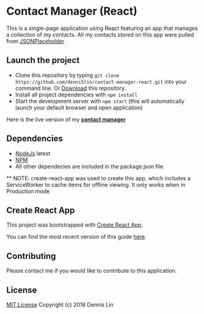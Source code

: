 # Contact Manager (React)

This is a single-page application using React featuring an app that manages a collection of my contacts. All my contacts stored on this app were pulled from [JSONPlaceholder](https://jsonplaceholder.typicode.com/)

## Launch the project

- Clone this repository by typing `git clone https://github.com/denni5lin/contact-manager-react.git` into your command line. Or [Download](https://github.com/denni5lin/contact-manager-react/archive/master.zip) this repository.
- Install all project dependencies with `npm install`
- Start the development server with `npm start` (this will automatically launch your default browser and open application)

Here is the live version of my **[contact manager](https://denni5lin.github.io/contact-manager-react/)**

## Dependencies

- [NodeJs](https://nodejs.org/en/) latest
- [NPM](https://www.npmjs.com/)
- All other dependecies are included in the package.json file

\*\* NOTE: create-react-app was used to create this app, which includes a ServiceWorker to cache items for offline viewing. It only works when in Production mode

## Create React App

This project was bootstrapped with [Create React App](https://github.com/facebook/create-react-app).

You can find the most recent version of this guide [here](https://github.com/facebook/create-react-app/blob/master/packages/react-scripts/template/README.md).

## Contributing

Please contact me if you would like to contribute to this application.

## License

[MIT License](http://rem.mit-license.org) Copyright (c) 2018 Dennis Lin
